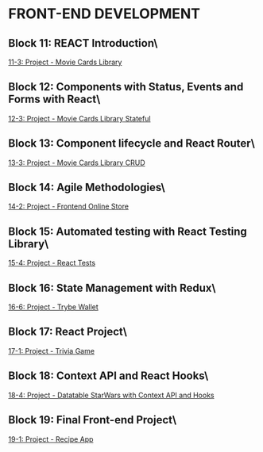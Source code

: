 # FRONT-END DEVELOPMENT

## Block 11: REACT Introduction\
[11-3: Project - Movie Cards Library
](https://github.com/MariaAliceGuimaraes/TrybeProjects/tree/main/02_FRONT-END%20DEVELOPMENT/11_3_sd-06-project-movie-cards-library)
## Block 12: Components with Status, Events and Forms with React\
[12-3: Project - Movie Cards Library Stateful
](https://github.com/MariaAliceGuimaraes/TrybeProjects/tree/main/02_FRONT-END%20DEVELOPMENT/12_3_sd-06-project-movie-card-library-stateful)
## Block 13: Component lifecycle and React Router\
[13-3: Project - Movie Cards Library CRUD
](https://github.com/MariaAliceGuimaraes/TrybeProjects/tree/main/02_FRONT-END%20DEVELOPMENT/13_3_sd-06-project-movie-card-library-crud)
## Block 14: Agile Methodologies\
[14-2: Project - Frontend Online Store
](https://github.com/MariaAliceGuimaraes/TrybeProjects/tree/main/02_FRONT-END%20DEVELOPMENT/14_2_sd-06-project-frontend-online-store)
## Block 15: Automated testing with React Testing Library\
[15-4: Project - React Tests
](https://github.com/MariaAliceGuimaraes/TrybeProjects/tree/main/02_FRONT-END%20DEVELOPMENT/15_4_sd-06-project-react-testing-library)
## Block 16: State Management with Redux\
[16-6: Project - Trybe Wallet
](https://github.com/MariaAliceGuimaraes/TrybeProjects/tree/main/02_FRONT-END%20DEVELOPMENT/16_6_sd-06-project-trybewallet)
## Block 17: React Project\
[17-1: Project - Trivia Game
](https://github.com/MariaAliceGuimaraes/TrybeProjects/tree/main/02_FRONT-END%20DEVELOPMENT/17_1_sd-06-project-trivia-react-redux)
## Block 18: Context API and React Hooks\
[18-4: Project - Datatable StarWars with Context API and Hooks
](https://github.com/MariaAliceGuimaraes/TrybeProjects/tree/main/02_FRONT-END%20DEVELOPMENT/18_4_sd-06-project-starwars-datatable-hooks)
## Block 19: Final Front-end Project\
[19-1: Project - Recipe App](https://github.com/MariaAliceGuimaraes/TrybeProjects/tree/main/02_FRONT-END%20DEVELOPMENT/19_1_sd-06-project-recipes-app)
